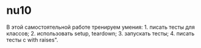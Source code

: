 # nu10
В этой самостоятельной работе тренируем умения:  1. писать тесты для классов;  2. использовать setup, teardown;  3. запускать тесты;  4. писать тесты с with raises".
